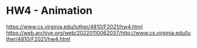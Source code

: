# HW4 - Animation

https://www.cs.virginia.edu/luther/4810/F2021/hw4.html
https://web.archive.org/web/20220110062037/http://www.cs.virginia.edu/luther/4810/F2021/hw4.html
